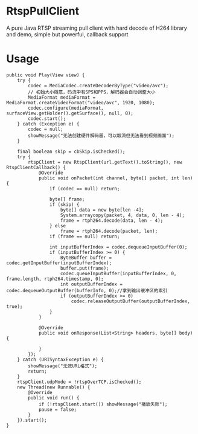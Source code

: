 # RtspPullClient
A pure Java RTSP streaming pull client with hard decode of H264 library and demo, simple but powerful, callback support

# Usage

    public void Play(View view) {
        try {
            codec = MediaCodec.createDecoderByType("video/avc");
            // 初始大小随意，码流中有SPS和PPS，解码器会自动调整大小
            MediaFormat mediaFormat = MediaFormat.createVideoFormat("video/avc", 1920, 1080);
            codec.configure(mediaFormat, surfaceView.getHolder().getSurface(), null, 0);
            codec.start();
        } catch (Exception e) {
            codec = null;
            showMessage("无法创建硬件解码器，可以取流但无法看到视频画面");
        }

        final boolean skip = cbSkip.isChecked();
        try {
            rtspClient = new RtspClient(url.getText().toString(), new RtspClientCallback() {
                @Override
                public void onPacket(int channel, byte[] packet, int len) {
                    if (codec == null) return;

                    byte[] frame;
                    if (skip) {
                        byte[] data = new byte[len -4];
                        System.arraycopy(packet, 4, data, 0, len - 4);
                        frame = rtph264.decode(data, len - 4);
                    } else
                        frame = rtph264.decode(packet, len);
                    if (frame == null) return;

                    int inputBufferIndex = codec.dequeueInputBuffer(0);
                    if (inputBufferIndex >= 0) {
                        ByteBuffer buffer = codec.getInputBuffer(inputBufferIndex);
                        buffer.put(frame);
                        codec.queueInputBuffer(inputBufferIndex, 0, frame.length, rtph264.timestamp, 0);
                        int outputBufferIndex = codec.dequeueOutputBuffer(bufferInfo, 0);//拿到输出缓冲区的索引
                        if (outputBufferIndex >= 0)
                            codec.releaseOutputBuffer(outputBufferIndex, true);
                    }
                }

                @Override
                public void onResponse(List<String> headers, byte[] body) {

                }
            });
        } catch (URISyntaxException e) {
            showMessage("无效URL格式");
            return;
        }
        rtspClient.udpMode = !rtspOverTCP.isChecked();
        new Thread(new Runnable() {
            @Override
            public void run() {
                if (!rtspClient.start()) showMessage("播放失败");
                pause = false;
            }
        }).start();
    }
